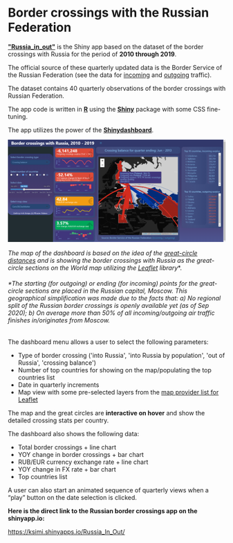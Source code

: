 # Border crossings with the Russian Federation 
**["Russia_in_out"](
https://ksimi.shinyapps.io/Russia_In_Out/)** is the Shiny app based on the dataset of the border crossings with Russia for the period of **2010 through 2019**.

The official source of these quarterly updated data is the Border Service of the Russian Federation (see the data for [incoming](https://fedstat.ru/indicator/38479) and [outgoing](https://fedstat.ru/indicator/38479) traffic).

The dataset contains 40 quarterly observations of the border crossings with Russian Federation.

The app code is written in **[R](https://www.r-project.org/about.html)** using the **[Shiny](https://shiny.rstudio.com/)** package with some CSS fine-tuning.

The app utilizes the power of the **[Shinydashboard](http://rstudio.github.io/shinydashboard/index.html)**.

![alt text](https://github.com/Ksimi/Russia_in_out/blob/master/Russia_in_out_screenshot.png)

**The map of the dashboard is based on the idea of the [great-circle distances](https://en.wikipedia.org/wiki/Great-circle_distance) and is showing the border crossings with Russia as the great-circle sections* on the World map utilizing the [Leaflet](https://leafletjs.com/) library**.

###### _*The starting (for outgoing) or ending (for incoming) points for the great-circle sections are placed in the Russian capital, Moscow. This geographical simplification was made due to the facts that: a) No regional split of the Russian border crossings is openly available yet (as of Sep 2020); b) On average more than 50% of all incoming/outgoing air traffic finishes in/originates from Moscow._

The dashboard menu allows a user to select the following parameters:

* Type of border crossing ('into Russia', 'into Russia by population', 'out of Russia', 'crossing balance')
* Number of top countries for showing on the map/populating the top countries list
* Date in quarterly increments
* Map view with some pre-selected layers from the [map provider list for Leaflet](http://leaflet-extras.github.io/leaflet-providers/preview/index.html)

The map and the great circles are **interactive on hover** and show the detailed crossing stats per country.

The dashboard also shows the following data:

* Total border crossings + line chart
* YOY change in border crossings + bar chart
* RUB/EUR currency exchange rate + line chart
* YOY change in FX rate + bar chart
* Top countries list

A user can also start an animated sequence of quarterly views when a “play” button on the date selection is clicked.

**Here is the direct link to the Russian border crossings app on the shinyapp.io:**

https://ksimi.shinyapps.io/Russia_In_Out/
